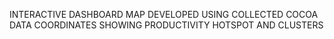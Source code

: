 INTERACTIVE DASHBOARD MAP DEVELOPED USING COLLECTED COCOA DATA COORDINATES SHOWING PRODUCTIVITY HOTSPOT AND CLUSTERS
